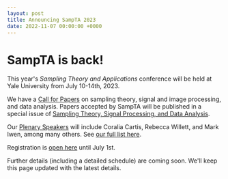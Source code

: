 ```yaml
---
layout: post
title: Announcing SampTA 2023
date: 2022-11-07 00:00:00 +0000
---
```


# SampTA is back!
This year's <i> Sampling Theory and Applications </i> conference will be held at Yale University from July 10-14th, 2023.

We have a [Call for Papers](https://sampta2023.github.io/call-for-papers/) on sampling theory, signal and image processing, and data analysis. Papers accepted by SampTA will be published in a special issue of [Sampling Theory, Signal Processing, and Data Analysis](https://www.springer.com/journal/43670/aims-and-scope).

Our [Plenary Speakers](https://sampta2023.github.io/speakers/) will include Coralia Cartis, Rebecca Willett, and Mark Iwen, among many others. See [our full list here](https://sampta2023.github.io/speakers/).

Registration is [open here](https://web.cvent.com/event/903a729f-b298-40ca-a060-3f0447be7bbc/summary) until July 1st.

Further details (including a detailed schedule) are coming soon. We'll keep this page updated with the latest details.
